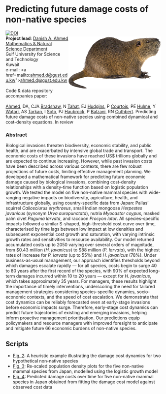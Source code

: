 # Predicting future damage costs of non-native species
<a href="https://doi.org/10.5281/zenodo.15255502"><img src="https://zenodo.org/badge/DOI/10.5281/zenodo.15255502.svg" alt="DOI"></a>
<img align="right" src="www/nutria.png" width="300" style="margin-top: 20px">
<br>
<strong>Project lead</strong>: <a href="https://www.gust.edu.kw/faculty-staff/Ahmed.D">Danish A. Ahmed</a><br>
<a href="https://www.gust.edu.kw/cas-mnsd/home">Mathematics & Natural Science Department</a><br>
Gulf University for Science and Technology<br>
Kuwait<br>
e-mail: <a href=mailto:ahmed.d@gust.edu.kw">ahmed.d@gust.edu.kw</a><br>
<br>
Code & data repository accompanies paper: <br>
<br>
<a href="https://www.gust.edu.kw/faculty-staff/Ahmed.D">Ahmed</a>, DA, CJA <a href="https://www.flinders.edu.au/people/corey.bradshaw">Bradshaw</a>, N <a href="https://www.linkedin.com/in/noor-tahat/?originalSubdomain=kw">Tahat</a>, EJ <a href="https://ejhudgins.com/">Hudgins</a>, P <a href="https://www.cee-m.fr/member/courtois-pierre/">Courtois</a>, PE <a href="https://researchers.lincoln.ac.nz/philip.hulme">Hulme</a>, Y <a href="https://researchmap.jp/_yw/?lang=en">Watari</a>, AS <a href="https://www.uni.lodz.pl/en/employee/ali-serhan-tarkan">Tarkan</a>, I <a href="https://scholar.google.com/citations?user=y3nT7tkAAAAJ&hl=es">Soto</a>, PJ <a href="https://philliphaubrock.wixsite.com/invasivespecies">Haubrock</a>, P <a href="https://scholar.google.com/citations?user=MVRebGEAAAAJ&hl=en">Balzani</a>, RN <a href="https://pure.qub.ac.uk/en/persons/ross-cuthbert-2">Cuthbert</a>. Predicting future damage costs of non-native species using combined dynamical and cost-density equations. In review

### Abstract
Biological invasions threaten biodiversity, economic stability, and public health, and are exacerbated by intensive global trade and transport. The economic costs of these invasions have reached US$ trillions globally and are expected to continue increasing. However, while past invasion costs have been described across various contexts, there are few robust projections of future costs, limiting effective management planning. We developed a mathematical framework for predicting future economic damage caused by biological invasions, combining cost-density relationships with a density-time function based on logistic population growth. We tested the model on five non-native mammal species with wide-ranging negative impacts on biodiversity, agriculture, health, and infrastructure globally, using country-specific data from Japan: Pallas’ squirrel <em>Callosciurus erythraeus</em>, small Indian mongoose <em>Herpestes javanicus</em> (synonym <em>Urva auropunctata</em>), nutria <em>Myocastor coypus</em>, masked palm civet <em>Paguma larvata</em>, and raccoon <em>Procyon lotor</em>. All species-specific impacts followed a similar S-shaped, high-threshold cost curve over time, characterised by time lags between low impact at low densities and subsequent exponential cost growth and saturation, with varying intrinsic growth rates and sensitivities to resource availability. Our model returned accumulated costs up to 2050 varying over several orders of magnitude, from $0.43 million (<em>H. javanicus</em>) to $88 million (<em>P. larvata</em>), with the highest rates of increase for <em>P. larvata</em> (up to 55%) and <em>H. javanicus</em> (78%). Under business-as-usual management, our approach identifies thresholds beyond which damages escalate rapidly — for all species, costs begin to surge 40 to 80 years after the first record of the species, with 90% of expected long-term damages incurred within 10 to 20 years — except for <em>H. javanicus</em>, which takes approximately 35 years. For managers, these results highlight the importance of timely interventions, underscoring the need for tailored management strategies considering species-specific dynamics, socio-economic contexts, and the speed of cost escalation. We demonstrate that cost dynamics can be reliably forecasted even at early-stage invasions before economic impacts surge. Therefore, early-stage cost dynamics can predict future trajectories of existing and emerging invasions, helping inform proactive management prioritisation. Our predictions equip policymakers and resource managers with improved foresight to anticipate and mitigate future 66 economic burdens of non-native species.

## Scripts
- <a href="https://github.com/daa119/Predicting-future-damage-costs/tree/main/Figure%202%20Heuristic%20example">Fig. 2</a>: A heuristic example illustrating the damage cost dynamics for two hypothetical non-native species
- <a href="https://github.com/daa119/Predicting-future-damage-costs/tree/main/Figure%203%20Re-scaled%20population%20density%20plots">Fig. 3</a>: Re-scaled population density plots for the five non-native mammal species from Japan, modelled using the logistic growth model
- <a href="https://github.com/daa119/Predicting-future-damage-costs/tree/main/Figure%204%20Predicted%20damage%20costs%20over%20time">Fig. 4</a>: Predicted damage costs over time for five non-native mammal species in Japan obtained from fitting the damage cost model against observed cost data
